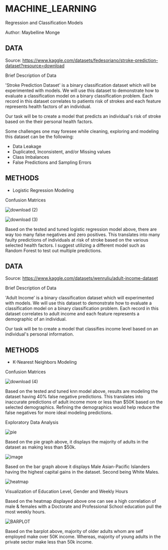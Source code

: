 # MACHINE_LEARNING
Regression and Classification Models

Author: Maybelline Monge

## DATA
Source: https://www.kaggle.com/datasets/fedesoriano/stroke-prediction-dataset?resource=download

Brief Description of Data

'Stroke Prediction Dataset' is a binary classification dataset which will be experimented with models. We will use this dataset to demonstrate how to evaluate a classification model on a binary classification problem. Each record in this dataset correlates to patients risk of strokes and each feature represents health factors of an individual.

Our task will be to create a model that predicts an individual's risk of stroke based on the their personal health factors.

Some challenges one may foresee while cleaning, exploring and modeling this dataset can be the following:
- Data Leakage
- Duplicated, Inconsistent, and/or Missing values
- Class Imbalances
- False Predictions and Sampling Errors


## METHODS

- Logistic Regression Modeling

Confusion Matrices

![download (2)](https://github.com/MayBornWitIt/Machine_Learning/assets/126980733/be55292a-f8e9-4548-9678-fce43ec9d87f)

![download (3)](https://github.com/MayBornWitIt/Machine_Learning/assets/126980733/827f3bbc-5e60-4c6e-832d-b4231ec6d2b8)

Based on the tested and tuned logistic regression model above, there are way too many false negatives and zero positives. This translates into many faulty predictions of individuals at risk of stroke based on the various selected health factors. I suggest utilizing a different model such as Random Forest to test out multiple predictions.


## DATA
Source: https://www.kaggle.com/datasets/wenruliu/adult-income-dataset

Brief Description of Data

'Adult Income' is a binary classification dataset which will experimented with models. We will use this dataset to demonstrate how to evaluate a classification model on a binary classification problem. Each record in this dataset correlates to adult income and each feature represents a demographic of an individual.

Our task will be to create a model that classifies income level based on an individual's personal information.

## METHODS

- K-Nearest Neighbors Modeling

Confusion Matrices

![download (4)](https://github.com/MayBornWitIt/Machine_Learning/assets/126980733/d4750e4e-fbee-41c8-8a7e-411ab11426dc)

Based on the tested and tuned knn model above, results are modeling the dataset having 40% false negative predictions. This translates into inaccurate predictions of adult income more or less than $50K based on the selected demographics. Refining the demographics would help reduce the false negatives for more ideal modeling predictions.

Exploratory Data Analysis

![pie](https://github.com/MayBornWitIt/Machine_Learning/assets/126980733/be7b05d0-f692-4dfd-b51e-cb737f7d55c2)

Based on the pie graph above, it displays the majority of adults in the dataset as making less than $50k.

![image](https://github.com/MayBornWitIt/Machine_Learning/assets/126980733/33c898e2-50d3-44bc-a289-d2d9d241b2a9)

Based on the bar graph above it displays Male Asian-Pacific Islanders having the highest capital gains in the dataset. Second being White Males.

![heatmap](https://github.com/MayBornWitIt/Machine_Learning/assets/126980733/5537775f-f996-4d64-b83e-072bb275d66d)

Visualization of Education Level, Gender and Weekly Hours

Based on the heatmap displayed above one can see a high correlation of male & females with a Doctorate and Professional School education pull the most weekly hours.


![BARPLOT](https://github.com/MayBornWitIt/Machine_Learning/assets/126980733/c6f0c6f9-cf85-409f-b747-ec52e012fb64)

Based on the barplot above, majority of older adults whom are self employed make over 50K income.
Whereas, majority of young adults in the private sector make less than 50k income.
